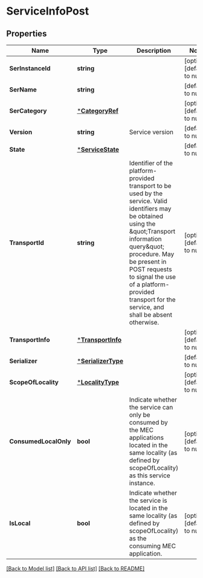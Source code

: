 # ServiceInfoPost

## Properties
Name | Type | Description | Notes
------------ | ------------- | ------------- | -------------
**SerInstanceId** | **string** |  | [optional] [default to null]
**SerName** | **string** |  | [default to null]
**SerCategory** | [***CategoryRef**](CategoryRef.md) |  | [optional] [default to null]
**Version** | **string** | Service version | [default to null]
**State** | [***ServiceState**](ServiceState.md) |  | [default to null]
**TransportId** | **string** | Identifier of the platform-provided transport to be used by the service. Valid identifiers may be obtained using the \&quot;Transport information query\&quot; procedure. May be present in POST requests to signal the use of a platform-provided transport for the service, and shall be absent otherwise. | [optional] [default to null]
**TransportInfo** | [***TransportInfo**](TransportInfo.md) |  | [optional] [default to null]
**Serializer** | [***SerializerType**](SerializerType.md) |  | [default to null]
**ScopeOfLocality** | [***LocalityType**](LocalityType.md) |  | [optional] [default to null]
**ConsumedLocalOnly** | **bool** | Indicate whether the service can only be consumed by the MEC applications located in the same locality (as defined by scopeOfLocality) as this  service instance. | [optional] [default to null]
**IsLocal** | **bool** | Indicate whether the service is located in the same locality (as defined by scopeOfLocality) as the consuming MEC application. | [optional] [default to null]

[[Back to Model list]](../README.md#documentation-for-models) [[Back to API list]](../README.md#documentation-for-api-endpoints) [[Back to README]](../README.md)


